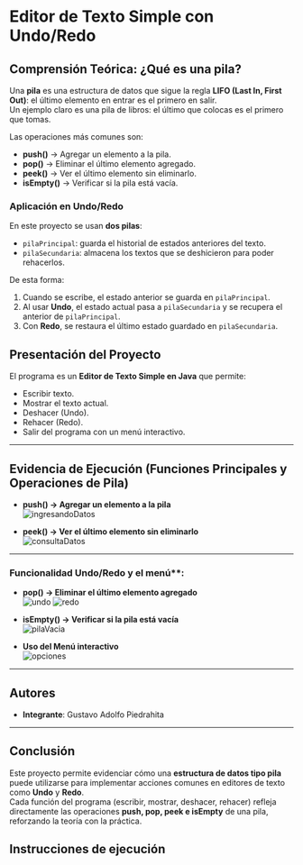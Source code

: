 #  Editor de Texto Simple con Undo/Redo

## Comprensión Teórica: ¿Qué es una pila?

Una **pila** es una estructura de datos que sigue la regla **LIFO (Last In, First Out)**: el último elemento en entrar es el primero en salir.  
Un ejemplo claro es una pila de libros: el último que colocas es el primero que tomas.

Las operaciones más comunes son:
- **push()** → Agregar un elemento a la pila.
- **pop()** → Eliminar el último elemento agregado.
- **peek()** → Ver el último elemento sin eliminarlo.
- **isEmpty()** → Verificar si la pila está vacía.  

### Aplicación en Undo/Redo
En este proyecto se usan **dos pilas**:
- `pilaPrincipal`: guarda el historial de estados anteriores del texto.
- `pilaSecundaria`: almacena los textos que se deshicieron para poder rehacerlos.

De esta forma:
1. Cuando se escribe, el estado anterior se guarda en `pilaPrincipal`.
2. Al usar **Undo**, el estado actual pasa a `pilaSecundaria` y se recupera el anterior de `pilaPrincipal`.
3. Con **Redo**, se restaura el último estado guardado en `pilaSecundaria`.  

##  Presentación del Proyecto

El programa es un **Editor de Texto Simple en Java** que permite:
- Escribir texto.
- Mostrar el texto actual.
- Deshacer (Undo).
- Rehacer (Redo).
- Salir del programa con un menú interactivo.

---


## Evidencia de Ejecución (Funciones Principales y Operaciones de Pila)


- **push() → Agregar un elemento a la pila**  
  ![ingresandoDatos](https://github.com/user-attachments/assets/71f4cdbc-84ea-449b-9455-4a228d2d5035)

- **peek() → Ver el último elemento sin eliminarlo**  
  ![consultaDatos](https://github.com/user-attachments/assets/909c8115-5e40-406f-8065-33b650a81cc4)

---

### Funcionalidad Undo/Redo y el menú**:

- **pop() → Eliminar el último elemento agregado**  
![undo](https://github.com/user-attachments/assets/029d16d3-a418-4358-8603-aef901c1e84d)
![redo](https://github.com/user-attachments/assets/ae6701a7-e18e-439e-971b-b238e6418d14)

- **isEmpty() → Verificar si la pila está vacía**  
![pilaVacia](https://github.com/user-attachments/assets/e5dfd64d-078f-435b-8c3b-50d4910450cc)

- **Uso del Menú interactivo**  
![opciones](https://github.com/user-attachments/assets/8d7d107f-6d1e-46fa-834c-4b8724bd4513)

---

## Autores


- **Integrante**: Gustavo Adolfo Piedrahita 

---

## Conclusión

Este proyecto permite evidenciar cómo una **estructura de datos tipo pila** puede utilizarse para implementar acciones comunes en editores de texto como **Undo** y **Redo**.  
Cada función del programa (escribir, mostrar, deshacer, rehacer) refleja directamente las operaciones **push, pop, peek e isEmpty** de una pila, reforzando la teoría con la práctica.

## Instrucciones de ejecución


